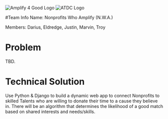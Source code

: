 ![Amplify 4 Good Logo](http://amplify4good.org/wp-content/uploads/2014/08/logos_a4g_orange_white_94.png)
![ATDC Logo](http://atdc.org/wp-content/themes/atdc-fourteen/images/logo.png)

#Team Info
Name: Nonprofits Who Amplify (N.W.A.)

Members: Darius, Eldredge, Justin, Marvin, Troy

Problem
=========
TBD.


Technical Solution
=========
Use Python & Django to build a dynamic web app to connect Nonprofits to skilled Talents who are willing to donate their time to a cause they believe in. There will be an algorithm that determines the likelihood of a good match based on shared interests and needs/skills.




